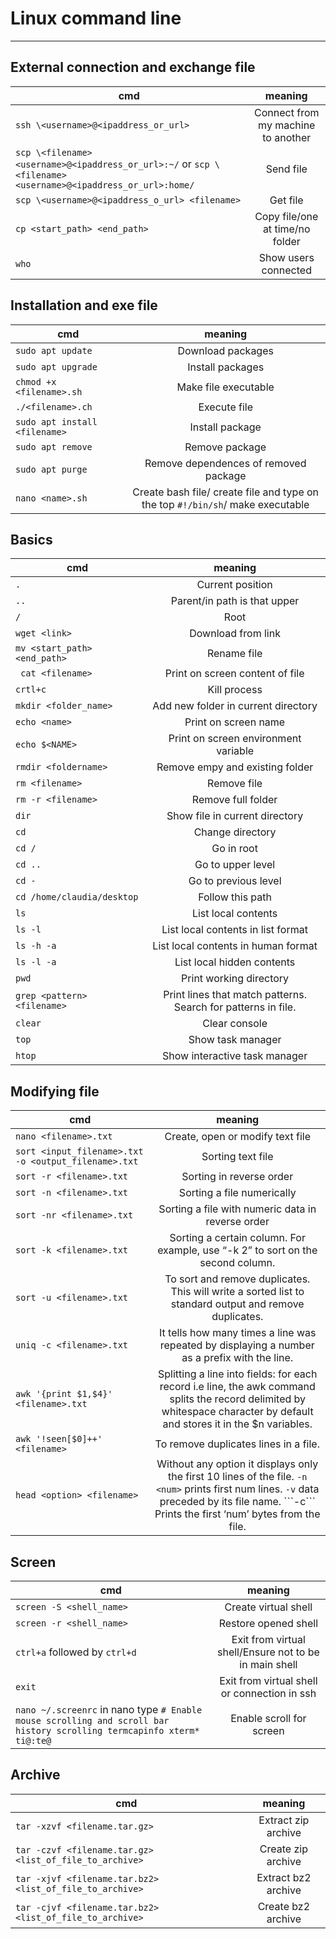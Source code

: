 # Linux command line

---


## External connection and exchange file
| cmd            | meaning              |
| ------------- |:-------------:|
| ```ssh \<username>@<ipaddress_or_url>```     |Connect from my machine to another | 
| ```scp \<filename> <username>@<ipaddress_or_url>:~/``` or ```scp \<filename> <username>@<ipaddress_or_url>:home/```   | Send file      |  
| ```scp \<username>@<ipaddress_o_url> <filename>``` | Get file |
| ```cp <start_path> <end_path>``` | Copy file/one at time/no folder |
| ```who``` | Show users connected |

## Installation and exe file
| cmd            | meaning              |
| ------------- |:-------------:|
|```sudo apt update ```  | Download packages |
| ```sudo apt upgrade ``` | Install packages |
| ```chmod +x <filename>.sh ``` | Make file executable  |
| ```./<filename>.ch ``` | Execute file |
| ```sudo apt install <filename> ``` | Install package |
| ```sudo apt remove ``` | Remove package |
| ```sudo apt purge ``` | Remove dependences of removed package |
| ```nano <name>.sh``` | Create bash file/ create file and type on the top ```#!/bin/sh```/ make executable

## Basics
| cmd            | meaning              |
| ------------- |:-------------:|
| ```.``` | Current position |
| ```..``` | Parent/in path is that upper |
| ```/``` | Root |
| ```wget <link> ``` | Download from link |
| ```mv <start_path> <end_path> ``` | Rename file |
| ``` cat <filename>``` | Print on screen content of file|
| ```crtl+c ``` | Kill process |
| ```mkdir <folder_name> ``` | Add new folder in current directory |
| ```echo <name> ``` | Print on screen name |
| ```echo $<NAME> ``` | Print on screen environment variable |
| ```rmdir <foldername>``` | Remove empy and existing folder |
| ```rm <filename>``` | Remove file |
| ```rm -r <filename>``` | Remove full folder  |
| ```dir``` | Show file in current directory  |
| ```cd``` | Change directory  |
| ```cd /``` | Go in root  |
| ```cd ..``` | Go to upper level  |
| ```cd -``` | Go to previous level  |
| ```cd /home/claudia/desktop``` | Follow this path  |
| ```ls``` | List local contents |
| ```ls -l``` | List local contents in list format  |
| ```ls -h -a``` | List local contents in human format  |
| ```ls -l -a ``` | List local hidden contents  |
| ```pwd ``` | Print working directory  |
| ```grep <pattern> <filename> ``` | Print lines that match patterns. Search for patterns in file.   |
| ```clear ``` | Clear console   |
| ```top``` | Show task manager   |
| ```htop``` | Show interactive task manager   |

## Modifying file 
| cmd            | meaning              |
| ------------- |:-------------:|
| ```nano <filename>.txt ``` | Create, open or modify text file   |
| ```sort <input_filename>.txt -o <output_filename>.txt``` | Sorting text file   |
| ```sort -r <filename>.txt ``` | Sorting in reverse order    |
| ```sort -n <filename>.txt ``` | Sorting a file numerically   |
| ```sort -nr <filename>.txt ``` | Sorting a file with numeric data in reverse order   |
| ```sort -k <filename>.txt ``` | Sorting a certain column. For example, use “-k 2” to sort on the second column.   |
| ```sort -u <filename>.txt ``` | To sort and remove duplicates. This will write a sorted list to standard output and remove duplicates.  |
| ```uniq -c <filename>.txt ``` | It tells how many times a line was repeated by displaying a number as a prefix with the line.  |
| ```awk '{print $1,$4}' <filename>.txt ``` | Splitting a line into fields: for each record i.e line, the awk command splits the record delimited by whitespace character by default and stores it in the $n variables.|
| ```awk '!seen[$0]++' <filename>``` | To remove duplicates lines in a file.|
| ```head <option> <filename> ``` | Without any option it displays only the first 10 lines of the file. ```-n <num>``` prints first num lines. ```-v``` data preceded by its file name. ```-c`<num>`` Prints the first ‘num’ bytes from the file. |


## Screen
| cmd            | meaning              |
| ------------- |:-------------:|
| ```screen -S <shell_name>```   | Create virtual shell |
| ```screen -r <shell_name> ``` | Restore opened shell |
| ```ctrl+a``` followed by ```ctrl+d``` | Exit from virtual shell/Ensure not to be in main shell |
| ```exit ``` | Exit from virtual shell or connection in ssh |
| ```nano ~/.screenrc``` in nano type ```# Enable mouse scrolling and scroll bar history scrolling termcapinfo xterm* ti@:te@```| Enable scroll for screen |

## Archive
| cmd            | meaning              |
| ------------- |:-------------:|
| ```tar -xzvf <filename.tar.gz>```   | Extract zip archive |
| ```tar -czvf <filename.tar.gz> <list_of_file_to_archive>```   | Create zip archive |
| ```tar -xjvf <filename.tar.bz2> <list_of_file_to_archive>```   | Extract bz2 archive |
| ```tar -cjvf <filename.tar.bz2> <list_of_file_to_archive>```   | Create bz2 archive |
